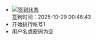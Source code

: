 - [![签到状态](https://github.com/womade/Cloud189-Actions/actions/workflows/main.yml/badge.svg?branch=main)](https://github.com/womade/Cloud189-Actions/actions/workflows/main.yml) <br> 签到时间：2025-10-29 00:46:43
- 开始执行帐号1
- 用户名或密码为空
